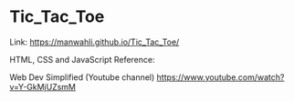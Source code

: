 # Tic_Tac_Toe

Link: https://manwahli.github.io/Tic_Tac_Toe/

HTML, CSS and JavaScript Reference:

Web Dev Simplified (Youtube channel)
https://www.youtube.com/watch?v=Y-GkMjUZsmM
